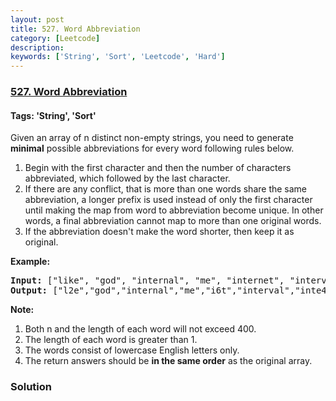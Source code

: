 ```yaml
---
layout: post
title: 527. Word Abbreviation
category: [Leetcode]
description: 
keywords: ['String', 'Sort', 'Leetcode', 'Hard']
---
```

### [527. Word Abbreviation](https://leetcode.com/problems/word-abbreviation)

#### Tags: 'String', 'Sort'

<div class="content__u3I1 question-content__JfgR"><div><p>Given an array of n distinct non-empty strings, you need to generate <b>minimal</b> possible abbreviations for every word following rules below.</p>
<ol>
<li>Begin with the first character and then the number of characters abbreviated, which followed by the last character.</li>
<li>If there are any conflict, that is more than one words share the same abbreviation, a longer prefix is used instead of only the first character until making the map from word to abbreviation become unique. In other words, a final abbreviation cannot map to more than one original words.</li>
<li> If the abbreviation doesn't make the word shorter, then keep it as original.</li>
</ol>
<p><b>Example:</b><br/>
</p><pre><b>Input:</b> ["like", "god", "internal", "me", "internet", "interval", "intension", "face", "intrusion"]
<b>Output:</b> ["l2e","god","internal","me","i6t","interval","inte4n","f2e","intr4n"]
</pre>
<p></p>
<b>Note:</b>
<ol>
<li> Both n and the length of each word will not exceed 400.</li>
<li> The length of each word is greater than 1.</li>
<li> The words consist of lowercase English letters only.</li>
<li> The return answers should be <b>in the same order</b> as the original array.</li>
</ol></div></div>

### Solution
